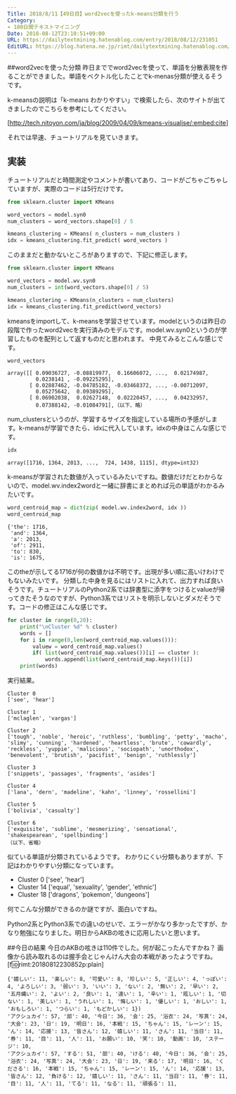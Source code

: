 ```yaml
---
Title: 2018/8/11【49日目】word2vecを使ったk-means分類を行う
Category:
- 180日間テキストマイニング
Date: 2018-08-12T23:10:51+09:00
URL: https://dailytextmining.hatenablog.com/entry/2018/08/12/231051
EditURL: https://blog.hatena.ne.jp/rimt/dailytextmining.hatenablog.com/atom/entry/10257846132610118302
---
```


##word2vecを使った分類
昨日まででword2vecを使って、単語を分散表現を作ることができました。単語をベクトル化したことでk-menas分類が使えるそうです。

k-meansの説明は「k-means わかりやすい」で検索したら、次のサイトが出てきましたのでこちらを参考にしてください。


[http://tech.nitoyon.com/ja/blog/2009/04/09/kmeans-visualise/:embed:cite]


それでは早速、チュートリアルを見ていきます。

## 実装
チュートリアルだと時間測定やコメントが書いてあり、コードがごちゃごちゃしていますが、実際のコードは5行だけです。

```python
from sklearn.cluster import KMeans

word_vectors = model.syn0
num_clusters = word_vectors.shape[0] / 5

kmeans_clustering = KMeans( n_clusters = num_clusters )
idx = kmeans_clustering.fit_predict( word_vectors )
```

このままだと動かないところがありますので、下記に修正します。

```python
from sklearn.cluster import KMeans

word_vectors = model.wv.syn0
num_clusters = int(word_vectors.shape[0] / 5)

kmeans_clustering = KMeans(n_clusters = num_clusters)
idx = kmeans_clustering.fit_predict(word_vectors)
```

kmeansをimportして、k-meansを学習させています。modelというのは昨日の段階で作ったword2vecを実行済みのモデルです。model.wv.syn0というのが学習したものを配列として返すものだと思われます。
中見てみるとこんな感じです。

```python
word_vectors
```
```
array([[ 0.09036727, -0.08819977,  0.16606072, ...,  0.02174987,
         0.0238141 , -0.09225295],
       [ 0.02887462, -0.04785182, -0.03468372, ..., -0.00712097,
         0.05275642,  0.09389295],
       [ 0.06902038,  0.02627148,  0.02220457, ...,  0.04232957,
         0.07388142, -0.01084791],（以下、略）
```
num_clustersというのが、学習するサイズを指定している場所の予感がします。k-meansが学習できたら、idxに代入しています。idxの中身はこんな感じです。

```python
idx
```
```
array([1716, 1364, 2013, ...,  724, 1438, 1115], dtype=int32)
```
k-meansが学習された数値が入っているみたいですね。数値だけだとわからないので、model.wv.index2wordと一緒に辞書にまとめれば元の単語がわかるみたいです。

```python
word_centroid_map = dict(zip( model.wv.index2word, idx ))
word_centroid_map
```
```
{'the': 1716,
 'and': 1364,
 'a': 2013,
 'of': 2911,
 'to': 830,
 'is': 1675,
```
このtheが示してる1716が何の数値かは不明です。出現が多い順に高いけわけでもないみたいです。
分類した中身を見るにはリストに入れて、出力すれば良いそうです。チュートリアルのPython2系では辞書型に添字をつけるとvalueが帰ってきたそうなのですが、Python3系ではリストを明示しないとダメだそうです。コードの修正はこんな感じです。

```python
for cluster in range(0,20):
    print("\nCluster %d" % cluster)
    words = []
    for i in range(0,len(word_centroid_map.values())):
        valuew = word_centroid_map.values()
        if( list(word_centroid_map.values())[i] == cluster ):
            words.append(list(word_centroid_map.keys())[i])
    print(words)
```
実行結果。
```
Cluster 0
['see', 'hear']

Cluster 1
['mclaglen', 'vargas']

Cluster 2
['tough', 'noble', 'heroic', 'ruthless', 'bumbling', 'petty', 'macho', 'slimy', 'cunning', 'hardened', 'heartless', 'brute', 'cowardly', 'reckless', 'yuppie', 'malicious', 'sociopath', 'unorthodox', 'benevolent', 'brutish', 'pacifist', 'benign', 'ruthlessly']

Cluster 3
['snippets', 'passages', 'fragments', 'asides']

Cluster 4
['lana', 'dern', 'madeline', 'kahn', 'linney', 'rossellini']

Cluster 5
['bolivia', 'casualty']

Cluster 6
['exquisite', 'sublime', 'mesmerizing', 'sensational', 'shakespearean', 'spellbinding']
（以下、省略）
```
似ている単語が分類されているようです。
わかりにくい分類もありますが、下記はわかりやすい分類になっています。

- Cluster 0 ['see', 'hear']
- Cluster 14 ['equal', 'sexuality', 'gender', 'ethnic']
- Cluster 18 ['dragons', 'pokemon', 'dungeons']

何でこんな分類ができるのか謎ですが、面白いですね。

Python2系とPython3系での違いのせいで、エラーがかなり多かったですが、かなり勉強になりました。明日からAKBの呟きに応用したいと思います。

##今日の結果
今日のAKBの呟きは110件でした。何が起こったんですかね？
画像から読み取れるのは握手会とじゃんけん大会の本戦があったようですね。
[f:id:rimt:20180812230852p:plain]

```
{'嬉しい': 11, '楽しい': 8, '可愛い': 8, '珍しい': 5, '正しい': 4, 'っぽい': 4, 'よろしい': 3, '弱い': 3, 'いい': 3, 'ない': 2, '無い': 2, '早い': 2, '五月蝿い': 2, 'よい': 2, '良い': 1, '遠い': 1, '辛い': 1, '眩しい': 1, '切ない': 1, '美しい': 1, 'うれしい': 1, '悔しい': 1, '優しい': 1, 'おしい': 1, 'おもしろい': 1, 'つらい': 1, 'もどかしい': 1})
'アクシュカイ': 57, '部': 40, '今日': 36, '会': 25, '浴衣': 24, '写真': 24, '大会': 23, '日': 19, '明日': 16, '本戦': 15, 'ちゃん': 15, 'レーン': 15, 'ん': 14, '応援': 13, '皆さん': 12, '嬉しい': 11, 'さん': 11, '当日': 11, '券': 11, '目': 11, '人': 11, 'お願い': 10, '笑': 10, '動画': 10, 'ステージ': 10,
'アクシュカイ': 57, 'する': 51, '部': 40, 'ける': 40, '今日': 36, '会': 25, '浴衣': 24, '写真': 24, '大会': 23, '日': 19, '来る': 17, '明日': 16, 'くださる': 16, '本戦': 15, 'ちゃん': 15, 'レーン': 15, 'ん': 14, '応援': 13, '皆さん': 12, '負ける': 12, '嬉しい': 11, 'さん': 11, '当日': 11, '券': 11, '目': 11, '人': 11, 'てる': 11, 'なる': 11, '頑張る': 11,
```
